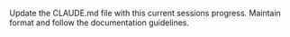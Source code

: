 Update the CLAUDE.md file with this current sessions progress. Maintain format and follow the documentation guidelines.